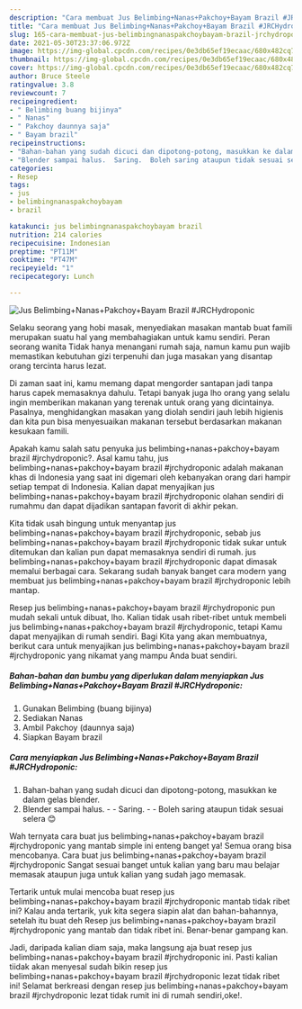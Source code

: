 ```yaml
---
description: "Cara membuat Jus Belimbing+Nanas+Pakchoy+Bayam Brazil #JRCHydroponic yang lezat dan Mudah Dibuat"
title: "Cara membuat Jus Belimbing+Nanas+Pakchoy+Bayam Brazil #JRCHydroponic yang lezat dan Mudah Dibuat"
slug: 165-cara-membuat-jus-belimbingnanaspakchoybayam-brazil-jrchydroponic-yang-lezat-dan-mudah-dibuat
date: 2021-05-30T23:37:06.972Z
image: https://img-global.cpcdn.com/recipes/0e3db65ef19ecaac/680x482cq70/jus-belimbingnanaspakchoybayam-brazil-jrchydroponic-foto-resep-utama.jpg
thumbnail: https://img-global.cpcdn.com/recipes/0e3db65ef19ecaac/680x482cq70/jus-belimbingnanaspakchoybayam-brazil-jrchydroponic-foto-resep-utama.jpg
cover: https://img-global.cpcdn.com/recipes/0e3db65ef19ecaac/680x482cq70/jus-belimbingnanaspakchoybayam-brazil-jrchydroponic-foto-resep-utama.jpg
author: Bruce Steele
ratingvalue: 3.8
reviewcount: 7
recipeingredient:
- " Belimbing buang bijinya"
- " Nanas"
- " Pakchoy daunnya saja"
- " Bayam brazil"
recipeinstructions:
- "Bahan-bahan yang sudah dicuci dan dipotong-potong, masukkan ke dalam gelas blender."
- "Blender sampai halus.  Saring.  Boleh saring ataupun tidak sesuai selera 😊"
categories:
- Resep
tags:
- jus
- belimbingnanaspakchoybayam
- brazil

katakunci: jus belimbingnanaspakchoybayam brazil 
nutrition: 214 calories
recipecuisine: Indonesian
preptime: "PT11M"
cooktime: "PT47M"
recipeyield: "1"
recipecategory: Lunch

---
```



![Jus Belimbing+Nanas+Pakchoy+Bayam Brazil #JRCHydroponic](https://img-global.cpcdn.com/recipes/0e3db65ef19ecaac/680x482cq70/jus-belimbingnanaspakchoybayam-brazil-jrchydroponic-foto-resep-utama.jpg)

Selaku seorang yang hobi masak, menyediakan masakan mantab buat famili merupakan suatu hal yang membahagiakan untuk kamu sendiri. Peran seorang  wanita Tidak hanya menangani rumah saja, namun kamu pun wajib memastikan kebutuhan gizi terpenuhi dan juga masakan yang disantap orang tercinta harus lezat.

Di zaman  saat ini, kamu memang dapat mengorder santapan jadi tanpa harus capek memasaknya dahulu. Tetapi banyak juga lho orang yang selalu ingin memberikan makanan yang terenak untuk orang yang dicintainya. Pasalnya, menghidangkan masakan yang diolah sendiri jauh lebih higienis dan kita pun bisa menyesuaikan makanan tersebut berdasarkan makanan kesukaan famili. 



Apakah kamu salah satu penyuka jus belimbing+nanas+pakchoy+bayam brazil #jrchydroponic?. Asal kamu tahu, jus belimbing+nanas+pakchoy+bayam brazil #jrchydroponic adalah makanan khas di Indonesia yang saat ini digemari oleh kebanyakan orang dari hampir setiap tempat di Indonesia. Kalian dapat menyajikan jus belimbing+nanas+pakchoy+bayam brazil #jrchydroponic olahan sendiri di rumahmu dan dapat dijadikan santapan favorit di akhir pekan.

Kita tidak usah bingung untuk menyantap jus belimbing+nanas+pakchoy+bayam brazil #jrchydroponic, sebab jus belimbing+nanas+pakchoy+bayam brazil #jrchydroponic tidak sukar untuk ditemukan dan kalian pun dapat memasaknya sendiri di rumah. jus belimbing+nanas+pakchoy+bayam brazil #jrchydroponic dapat dimasak memalui berbagai cara. Sekarang sudah banyak banget cara modern yang membuat jus belimbing+nanas+pakchoy+bayam brazil #jrchydroponic lebih mantap.

Resep jus belimbing+nanas+pakchoy+bayam brazil #jrchydroponic pun mudah sekali untuk dibuat, lho. Kalian tidak usah ribet-ribet untuk membeli jus belimbing+nanas+pakchoy+bayam brazil #jrchydroponic, tetapi Kamu dapat menyajikan di rumah sendiri. Bagi Kita yang akan membuatnya, berikut cara untuk menyajikan jus belimbing+nanas+pakchoy+bayam brazil #jrchydroponic yang nikamat yang mampu Anda buat sendiri.

<!--inarticleads1-->

##### Bahan-bahan dan bumbu yang diperlukan dalam menyiapkan Jus Belimbing+Nanas+Pakchoy+Bayam Brazil #JRCHydroponic:

1. Gunakan  Belimbing (buang bijinya)
1. Sediakan  Nanas
1. Ambil  Pakchoy (daunnya saja)
1. Siapkan  Bayam brazil




<!--inarticleads2-->

##### Cara menyiapkan Jus Belimbing+Nanas+Pakchoy+Bayam Brazil #JRCHydroponic:

1. Bahan-bahan yang sudah dicuci dan dipotong-potong, masukkan ke dalam gelas blender.
1. Blender sampai halus. -  - Saring. -  - Boleh saring ataupun tidak sesuai selera 😊




Wah ternyata cara buat jus belimbing+nanas+pakchoy+bayam brazil #jrchydroponic yang mantab simple ini enteng banget ya! Semua orang bisa mencobanya. Cara buat jus belimbing+nanas+pakchoy+bayam brazil #jrchydroponic Sangat sesuai banget untuk kalian yang baru mau belajar memasak ataupun juga untuk kalian yang sudah jago memasak.

Tertarik untuk mulai mencoba buat resep jus belimbing+nanas+pakchoy+bayam brazil #jrchydroponic mantab tidak ribet ini? Kalau anda tertarik, yuk kita segera siapin alat dan bahan-bahannya, setelah itu buat deh Resep jus belimbing+nanas+pakchoy+bayam brazil #jrchydroponic yang mantab dan tidak ribet ini. Benar-benar gampang kan. 

Jadi, daripada kalian diam saja, maka langsung aja buat resep jus belimbing+nanas+pakchoy+bayam brazil #jrchydroponic ini. Pasti kalian tiidak akan menyesal sudah bikin resep jus belimbing+nanas+pakchoy+bayam brazil #jrchydroponic lezat tidak ribet ini! Selamat berkreasi dengan resep jus belimbing+nanas+pakchoy+bayam brazil #jrchydroponic lezat tidak rumit ini di rumah sendiri,oke!.

